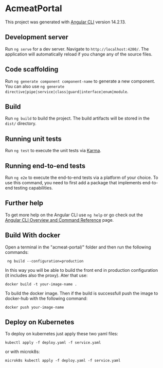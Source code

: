 # AcmeatPortal

This project was generated with [Angular CLI](https://github.com/angular/angular-cli) version 14.2.13.

## Development server

Run `ng serve` for a dev server. Navigate to `http://localhost:4200/`. The application will automatically reload if you change any of the source files.

## Code scaffolding

Run `ng generate component component-name` to generate a new component. You can also use `ng generate directive|pipe|service|class|guard|interface|enum|module`.

## Build

Run `ng build` to build the project. The build artifacts will be stored in the `dist/` directory.

## Running unit tests

Run `ng test` to execute the unit tests via [Karma](https://karma-runner.github.io).

## Running end-to-end tests

Run `ng e2e` to execute the end-to-end tests via a platform of your choice. To use this command, you need to first add a package that implements end-to-end testing capabilities.

## Further help

To get more help on the Angular CLI use `ng help` or go check out the [Angular CLI Overview and Command Reference](https://angular.io/cli) page.

## Build With docker
Open a terminal in the "acmeat-portal/" folder and then run the following commands:

` ng build --configuration=production`

In this way you will be able to build the front end in production configuration (it includes also the proxy).
Ater that use:

`docker build -t your-image-name .`

To build the docker image. Then if the build is successfull push the image to docker-hub with the following command:

`docker push your-image-name `

## Deploy on Kubernetes
To deploy on kubernetes just apply these two yaml files:

` kubectl apply -f deploy.yaml -f service.yaml `

or with microk8s:

` microk8s kubectl apply -f deploy.yaml -f service.yaml `
